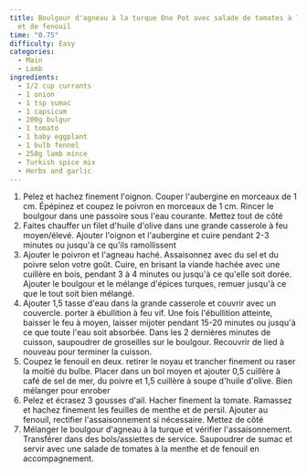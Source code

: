 ```yaml
---
title: Boulgour d'agneau à la turque One Pot avec salade de tomates à la menthe
  et de fenouil
time: "0.75"
difficulty: Easy
categories:
  - Main
  - Lamb
ingredients:
  - 1/2 cup currants
  - 1 onion
  - 1 tsp sumac
  - 1 capsicum
  - 200g bulgur
  - 1 tomato
  - 1 baby eggplant
  - 1 bulb fennel
  - 250g lamb mince
  - Turkish spice mix
  - Herbs and garlic
---
```

1. Pelez et hachez finement l'oignon. Couper l'aubergine en morceaux de 1 cm. Épépinez et coupez le poivron en morceaux de 1 cm. Rincer le boulgour dans une passoire sous l'eau courante. Mettez tout de côté
2. Faites chauffer un filet d'huile d'olive dans une grande casserole à feu moyen/élevé. Ajouter l'oignon et l'aubergine et cuire pendant 2-3 minutes ou jusqu'à ce qu'ils ramollissent
3. Ajouter le poivron et l'agneau haché. Assaisonnez avec du sel et du poivre selon votre goût. Cuire, en brisant la viande hachée avec une cuillère en bois, pendant 3 à 4 minutes ou jusqu'à ce qu'elle soit dorée. Ajouter le boulgour et le mélange d'épices turques, remuer jusqu'à ce que le tout soit bien mélangé.
4. Ajouter 1,5 tasse d'eau dans la grande casserole et couvrir avec un couvercle. porter à ébullition à feu vif. Une fois l'ébullition atteinte, baisser le feu à moyen, laisser mijoter pendant 15-20 minutes ou jusqu'à ce que toute l'eau soit absorbée. Dans les 2 dernières minutes de cuisson, saupoudrer de groseilles sur le boulgour. Recouvrir de lied à nouveau pour terminer la cuisson.
5. Coupez le fenouil en deux. retirer le noyau et trancher finement ou raser la moitié du bulbe. Placer dans un bol moyen et ajouter 0,5 cuillère à café de sel de mer, du poivre et 1,5 cuillère à soupe d'huile d'olive. Bien mélanger pour enrober
6. Pelez et écrasez 3 gousses d'ail. Hacher finement la tomate. Ramassez et hachez finement les feuilles de menthe et de persil. Ajouter au fenouil, rectifier l'assaisonnement si nécessaire. Mettez de côté
7. Mélanger le boulgour d'agneau à la turque et vérifier l'assaisonnement. Transférer dans des bols/assiettes de service. Saupoudrer de sumac et servir avec une salade de tomates à la menthe et de fenouil en accompagnement.